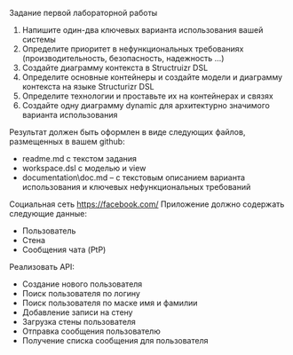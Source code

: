 Задание первой лабораторной работы
1. Напишите один-два ключевых варианта использования вашей системы
2. Определите приоритет в нефункциональных требованиях (производительность, безопасность, надежность …)
3. Создайте диаграмму контекста в Structruizr DSL
4. Определите основные контейнеры и создайте модели и диаграмму контекста на языке Structurizr DSL
5. Определите технологии и проставьте их на контейнерах и связях
6. Создайте одну диаграмму dynamic для архитектурно значимого варианта использования

Результат должен быть оформлен в виде следующих файлов, размещенных в вашем
github:
- readme.md с текстом задания
- workspace.dsl с моделью и view
- documentation\doc.md – с текстовым описанием варианта использования и ключевых нефункциональных требований

Социальная сеть https://facebook.com/
Приложение должно содержать следующие данные:

- Пользователь
- Стена
- Сообщения чата (PtP)

Реализовать API:
- Создание нового пользователя
- Поиск пользователя по логину
- Поиск пользователя по маске имя и фамилии
- Добавление записи на стену
- Загрузка стены пользователя
- Отправка сообщения пользователю
- Получение списка сообщения для пользователя